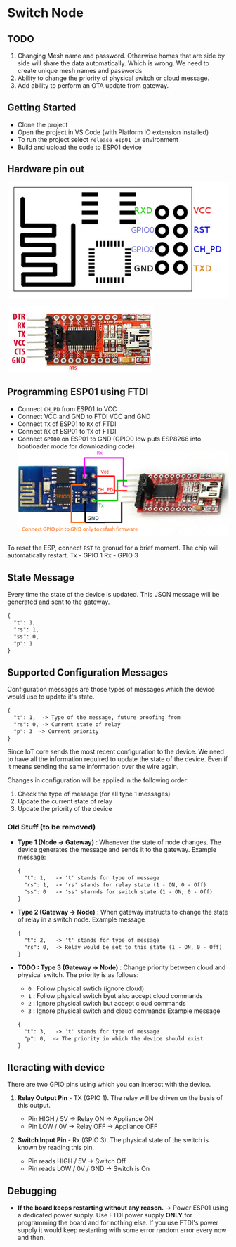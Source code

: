 # Switch Node

## TODO

  1. Changing Mesh name and password. Otherwise homes that are side by side will share the data automatically. Which is wrong. We need to create unique mesh names and passwords
  2. Ability to change the priority of physical switch or cloud message.
  3. Add ability to perform an OTA update from gateway.

## Getting Started

  - Clone the project
  - Open the project in VS Code (with Platform IO extension installed)
  - To run the project select `release_esp01_1m` environment
  - Build and upload the code to ESP01 device

## Hardware pin out
![Image of ESP01s pin description](media/esp01s-pinout.jpg)

![Image of FTDI USB to TTL pinout](media/ftdi-pinout.jpeg)

## Programming ESP01 using FTDI

  - Connect `CH_PD` from ESP01 to VCC
  - Connect VCC and GND to FTDI VCC and GND
  - Connect `TX` of ESP01 to `RX` of FTDI
  - Connect `RX` of ESP01 to `TX` of FTDI
  - Connect `GPIO0` on ESP01 to GND (GPIO0 low puts ESP8266 into bootloader mode for downloading code)
![Programming ESP01](media/programming-esp01.png)

To reset the ESP, connect `RST` to gronud for a brief moment. The chip will automatically restart.
Tx - GPIO 1
Rx - GPIO 3

## State Message
Every time the state of the device is updated. This JSON message will be generated and sent to the gateway.
```
{
  "t": 1,
  "rs": 1,
  "ss": 0,
  "p": 1
}
```

## Supported Configuration Messages
Configuration messages are those types of messages which the device would use to update it's state.

```
{
  "t": 1,  -> Type of the message, future proofing from
  "rs": 0, -> Current state of relay
  "p": 3  -> Current priority
}
```

Since IoT core sends the most recent configuration to the device. We need to have all the information required to update the state of the device. Even if it means sending the same information over the wire again.

Changes in configuration will be applied in the following order:
1. Check the type of message (for all type 1 messages)
2. Update the current state of relay
3. Update the priority of the device

### Old Stuff (to be removed)

  - **Type 1 (Node -> Gateway)** : Whenever the state of node changes. The device generates the message and sends it to the gateway. Example message:
    ```
    {
      "t": 1,   -> 't' stands for type of message
      "rs": 1,  -> 'rs' stands for relay state (1 - ON, 0 - Off)
      "ss": 0   -> 'ss' starnds for switch state (1 - ON, 0 - Off)
    }
    ```

  - **Type 2 (Gateway -> Node)** : When gateway instructs to change the state of relay in a switch node. Example message
    ```
    {
      "t": 2,   -> 't' stands for type of message
      "rs": 0,  -> Relay would be set to this state (1 - ON, 0 - Off)
    }
    ```

  - **TODO : Type 3 (Gateway -> Node)** : Change priority between cloud and physical switch. The priority is as follows:
    - `0` : Follow physical swtich (ignore cloud)
    - `1` : Follow physical switch byut also accept cloud commands
    - `2` : Ignore physical switch but accept cloud commands
    - `3` : Ignore physical switch and cloud commands
   Example message
    ```
    {
      "t": 3,   -> 't' stands for type of message
      "p": 0,  -> The priority in which the device should exist
    }
    ```

## Iteracting with device
There are two GPIO pins using which you can interact with the device.
  1. **Relay Output Pin** - TX (GPIO 1). The relay will be driven on the basis of this output.
     - Pin HIGH / 5V -> Relay ON -> Appliance ON
     - Pin LOW / 0V -> Relay OFF -> Appliance OFF

  2. **Switch Input Pin** - Rx (GPIO 3). The physical state of the switch is known by reading this pin.
     - Pin reads HIGH / 5V -> Switch Off
     - Pin reads LOW / 0V / GND -> Switch is On

## Debugging

  - **If the board keeps restarting without any reason.** -> Power ESP01 using a dedicated power supply. Use FTDI power supply **ONLY** for programming the board and for nothing else. If you use FTDI's power supply it would keep restarting with some error random error every now and then.